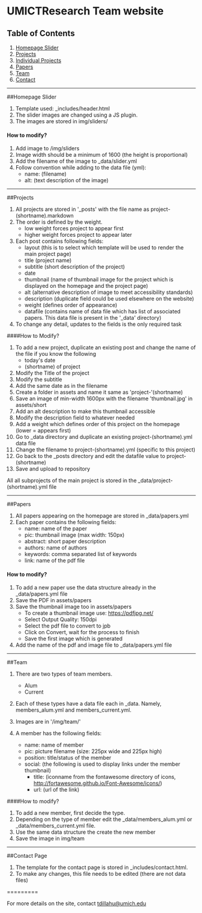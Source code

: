UMICTResearch Team website
====================

## Table of Contents
1. [Homepage Slider](#homepage-slider)
2. [Projects](#projects)
3. [Individual Projects](#individual-projects)
4. [Papers](#papers)
5. [Team](#team)
6. [Contact](#contact)

---

##Homepage Slider
1. Template used: _includes/header.html
2. The slider images are changed using a JS plugin.
3. The images are stored in img/sliders/

#### How to modify?
1. Add image to /img/sliders
2. Image width should be a minimum of 1600 (the height is proportional)
3. Add the filename of the image to _data/slider.yml
4. Follow convention while adding to the data file (yml):
    - name: (filename)
    - alt: (text description of the image) 

---

##Projects
1. All projects are stored in '_posts' with the file name as <date>project-(shortname).markdown
2. The order is defined by the weight.
    - low weight forces project to appear first
    - higher weight forces project to appear later
3. Each post contains following fields:
    - layout (this is to select which template will be used to render the main project page)
    - title (project name)
    - subtitle (short description of the project)
    - date
    - thumbnail (name of thumbnail image for the project which is displayed on the homepage and the project page)
    - alt (alternative description of image to meet accessibility standards)
    - description (duplicate field could be used elsewhere on the website)
    - weight (defines order of appearance)
    - datafile (contains name of data file which has list of associated papers. This data file is present in the '_data' directory)
4. To change any detail, updates to the fields is the only required task

####How to Modify?
1. To add a new project, duplicate an existing post and change the name of the file if you know the following
    - today's date
    - (shortname) of project
2. Modify the Title of the project
3. Modify the subtitle
4. Add the same date as in the filename
5. Create a folder in assets and name it same as 'project-'(shortname)
6. Save an image of min-width 1600px with the filename 'thumbnail.jpg' in assets/short
7. Add an alt description to make this thumbnail accessible
8. Modify the description field to whatever needed
9. Add a weight which defines order of this project on the homepage (lower = appears first)
10. Go to _data directory and duplicate an existing project-(shortname).yml data file
11. Change the filename to project-(shortname).yml (specific to this project)
12. Go back to the _posts directory and edit the datafile value to project-(shortname)
13. Save and upload to repository

All all subprojects of the main project is stored in the _data/project-(shortname).yml file

---

##Papers
1. All papers appearing on the homepage are stored in _data/papers.yml
2. Each paper contains the following fields:
    - name: name of the paper
    - pic: thumbnail image (max width: 150px)
    - abstract: short paper description
    - authors: name of authors
    - keywords: comma separated list of keywords
    - link: name of the pdf file

#### How to modify?
1. To add a new paper use the data structure already in the _data/papers.yml file
2. Save the PDF in assets/papers
3. Save the thumbnail image too in assets/papers
    - To create a thumbnail image use: https://pdfjpg.net/
    - Select Output Quality: 150dpi
    - Select the pdf file to convert to jpb
    - Click on Convert, wait for the process to finish
    - Save the first image which is generated
4. Add the name of the pdf and image file to _data/papers.yml file

---

##Team
1. There are two types of team members.
    - Alum
    - Current
2. Each of these types have a data file each in _data. Namely, members_alum.yml and members_current.yml.
3. Images are in '/img/team/'

1. A member has the following fields:
    - name: name of member
    - pic: picture filename (size: 225px wide and 225px high)
    - position: title/status of the member
    - social: (the following is used to display links under the member thumbnail)
        - title: (iconname from the fontawesome directory of icons, http://fortawesome.github.io/Font-Awesome/icons/)
        - url: (url of the link)
      
####How to modify?
1. To add a new member, first decide the type.
2. Depending on the type of member edit the _data/members_alum.yml or _data/members_current.yml file.
3. Use the same data structure the create the new member
4. Save the image in img/team

---

##Contact Page
1. The template for the contact page is stored in _includes/contact.html.
2. To make any changes, this file needs to be edited (there are not data files)

=========

For more details on the site, contact tdillahu@umich.edu

